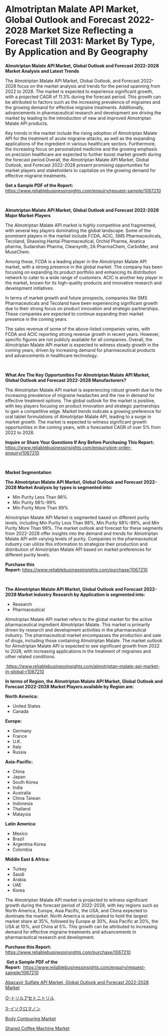 <p><h1>Almotriptan Malate API Market, Global Outlook and Forecast 2022-2028 Market Size Reflecting a Forecast Till 2031: Market By Type, By Application and By Geography</h1></p><p><strong>Almotriptan Malate API Market, Global Outlook and Forecast 2022-2028 Market Analysis and Latest Trends</strong></p>
<p><p>The Almotriptan Malate API Market, Global Outlook, and Forecast 2022-2028 focus on the market analysis and trends for the period spanning from 2022 to 2028. The market is expected to experience significant growth, with a projected CAGR of 11.3% during the forecast period. This growth can be attributed to factors such as the increasing prevalence of migraines and the growing demand for effective migraine treatments. Additionally, advancements in pharmaceutical research and development are driving the market by leading to the introduction of new and improved Almotriptan Malate API products. </p><p>Key trends in the market include the rising adoption of Almotriptan Malate API for the treatment of acute migraine attacks, as well as the expanding applications of the ingredient in various healthcare sectors. Furthermore, the increasing focus on personalized medicine and the growing emphasis on precision healthcare are expected to further boost market growth during the forecast period.Overall, the Almotriptan Malate API Market, Global Outlook, and Forecast 2022-2028 present promising opportunities for market players and stakeholders to capitalize on the growing demand for effective migraine treatments.</p></p>
<p><strong>Get a Sample PDF of the Report:&nbsp;</strong> <a href="https://www.reliablebusinessinsights.com/enquiry/request-sample/1067210">https://www.reliablebusinessinsights.com/enquiry/request-sample/1067210</a></p>
<p>&nbsp;</p>
<p><strong>Almotriptan Malate API Market, Global Outlook and Forecast 2022-2028 Major Market Players</strong></p>
<p><p>The Almotriptan Malate API market is highly competitive and fragmented, with several key players dominating the global landscape. Some of the prominent players in the market include FCDA, ACIC, SMS Pharmaceuticals, Tecoland, Shaoxing Hantai Pharmaceutical, Orchid Pharma, Anatica pharma, Sudarshan Pharma, Clearsynth, 2A PharmaChem, CarboMer, and MuseChem.</p><p>Among these, FCDA is a leading player in the Almotriptan Malate API market, with a strong presence in the global market. The company has been focusing on expanding its product portfolio and enhancing its distribution network to cater to a wide range of customers. ACIC is another key player in the market, known for its high-quality products and innovative research and development initiatives.</p><p>In terms of market growth and future prospects, companies like SMS Pharmaceuticals and Tecoland have been experiencing significant growth due to their strong focus on product innovation and strategic partnerships. These companies are expected to continue expanding their market presence in the coming years.</p><p>The sales revenue of some of the above-listed companies varies, with FCDA and ACIC reporting strong revenue growth in recent years. However, specific figures are not publicly available for all companies. Overall, the Almotriptan Malate API market is expected to witness steady growth in the coming years, driven by increasing demand for pharmaceutical products and advancements in healthcare technology.</p></p>
<p>&nbsp;</p>
<p><strong>What Are The Key Opportunities For Almotriptan Malate API Market, Global Outlook and Forecast 2022-2028 Manufacturers?</strong></p>
<p><p>The Almotriptan Malate API market is experiencing robust growth due to the increasing prevalence of migraine headaches and the rise in demand for effective treatment options. The global outlook for the market is positive, with key players focusing on product innovation and strategic partnerships to gain a competitive edge. Market trends indicate a growing preference for oral tablet formulations of Almotriptan Malate API, leading to a surge in market growth. The market is expected to witness significant growth opportunities in the coming years, with a forecasted CAGR of over 5% from 2022 to 2028.</p></p>
<p><strong>Inquire or Share Your Questions If Any Before Purchasing This Report:</strong> <a href="https://www.reliablebusinessinsights.com/enquiry/pre-order-enquiry/1067210">https://www.reliablebusinessinsights.com/enquiry/pre-order-enquiry/1067210</a></p>
<p>&nbsp;</p>
<p><strong>Market Segmentation</strong></p>
<p><strong>The Almotriptan Malate API Market, Global Outlook and Forecast 2022-2028 Market Analysis by types is segmented into:</strong></p>
<p><ul><li>Min Purity Less Than 98%</li><li>Min Purity 98%-99%</li><li>Min Purity More Than 99%</li></ul></p>
<p><p>Almotriptan Malate API Market is segmented based on different purity levels, including Min Purity Less Than 98%, Min Purity 98%-99%, and Min Purity More Than 99%. The market outlook and forecast for these segments from 2022-2028 offer insights into the demand and trends for Almotriptan Malate API with varying levels of purity. Companies in the pharmaceutical industry can utilize this information to strategize their production and distribution of Almotriptan Malate API based on market preferences for different purity levels.</p></p>
<p><strong>Purchase this Report:&nbsp;</strong><a href="https://www.reliablebusinessinsights.com/purchase/1067210">https://www.reliablebusinessinsights.com/purchase/1067210</a></p>
<p>&nbsp;</p>
<p><strong>The Almotriptan Malate API Market, Global Outlook and Forecast 2022-2028 Market Industry Research by Application is segmented into:</strong></p>
<p><ul><li>Research</li><li>Pharmaceutical</li></ul></p>
<p><p>Almotriptan Malate API market refers to the global market for the active pharmaceutical ingredient Almotriptan Malate. This market is primarily driven by research and development activities in the pharmaceutical industry. The pharmaceutical market encompasses the production and sale of drugs, including those containing Almotriptan Malate. The market outlook for Almotriptan Malate API is expected to see significant growth from 2022 to 2028, with increasing applications in the treatment of migraines and other related conditions.</p></p>
<p><a href="https://www.reliablebusinessinsights.com/almotriptan-malate-api-market-in-global-r1067210">&nbsp;https://www.reliablebusinessinsights.com/almotriptan-malate-api-market-in-global-r1067210</a></p>
<p><strong>In terms of Region, the Almotriptan Malate API Market, Global Outlook and Forecast 2022-2028 Market Players available by Region are:</strong></p>
<p>
    <p> <strong> North America: </strong>
        <ul>
            <li>United States</li>
            <li>Canada</li>
        </ul>
        </p> 
    <p> <strong> Europe: </strong>
        <ul>
            <li>Germany</li>
            <li>France</li>
            <li>U.K.</li>
            <li>Italy</li>
            <li>Russia</li>
        </ul>
        </p> 
    <p> <strong> Asia-Pacific: </strong>
        <ul>
            <li>China</li>
            <li>Japan</li>
            <li>South Korea</li>
            <li>India</li>
            <li>Australia</li>
            <li>China Taiwan</li>
            <li>Indonesia</li>
            <li>Thailand</li>
            <li>Malaysia</li>
        </ul>
        </p> 
    <p> <strong> Latin America: </strong>
        <ul>
            <li>Mexico</li>
            <li>Brazil</li>
            <li>Argentina Korea</li>
            <li>Colombia</li>
        </ul>
        </p> 
    <p> <strong> Middle East & Africa: </strong>
        <ul>
            <li>Turkey</li>
            <li>Saudi</li>
            <li>Arabia</li>
            <li>UAE</li>
            <li>Korea</li>
        </ul>
    </p>
    </p>
<p><p>The Almotriptan Malate API market is projected to witness significant growth during the forecast period of 2022-2028, with key regions such as North America, Europe, Asia Pacific, the USA, and China expected to dominate the market. North America is anticipated to hold the largest market share at 35%, followed by Europe at 30%, Asia Pacific at 20%, the USA at 10%, and China at 5%. This growth can be attributed to increasing demand for effective migraine treatments and advancements in pharmaceutical research and development.</p></p>
<p><strong>Purchase this Report: </strong><a href="https://www.reliablebusinessinsights.com/purchase/1067210">https://www.reliablebusinessinsights.com/purchase/1067210</a></p>
<p>&nbsp;<strong>Get a Sample PDF of the Report:&nbsp;&nbsp;</strong><a href="https://www.reliablebusinessinsights.com/enquiry/request-sample/1067210">https://www.reliablebusinessinsights.com/enquiry/request-sample/1067210</a></p>
<p><strong></strong></p>
<p><p><a href="https://github.com/angeliabkratze/Market-Research-Report-List-1/blob/main/abacavir-sulfate-api-market-global-outlook-and-forecast-2022-2028-market.md">Abacavir Sulfate API Market, Global Outlook and Forecast 2022-2028 Market</a></p><p><a href="https://github.com/EstaSprer20231/Market-Research-Report-List-1/blob/main/430316786459.md">O-トリルアセトニトリル</a></p><p><a href="https://github.com/vlcostes/Market-Research-Report-List-1/blob/main/290503286458.md">3-イソクロマノン</a></p><p><a href="https://www.linkedin.com/pulse/body-contouring-market-exploring-share-trends-future-growth-o6s2c">Body Contouring Market</a></p><p><a href="https://issuu.com/reportprime-2/docs/shared-coffee-machine-market-size-2030.pptx">Shared Coffee Machine Market</a></p></p>